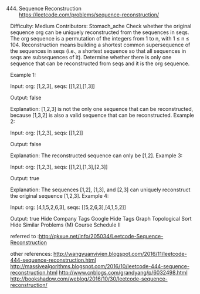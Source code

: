 444. Sequence Reconstruction  
https://leetcode.com/problems/sequence-reconstruction/

Difficulty: Medium
Contributors: Stomach_ache
Check whether the original sequence org can be uniquely reconstructed from the sequences in seqs. The org sequence is a permutation of the integers from 1 to n, with 1 ≤ n ≤ 104. Reconstruction means building a shortest common supersequence of the sequences in seqs (i.e., a shortest sequence so that all sequences in seqs are subsequences of it). Determine whether there is only one sequence that can be reconstructed from seqs and it is the org sequence.

Example 1:

Input:
org: [1,2,3], seqs: [[1,2],[1,3]]

Output:
false

Explanation:
[1,2,3] is not the only one sequence that can be reconstructed, because [1,3,2] is also a valid sequence that can be reconstructed.
Example 2:

Input:
org: [1,2,3], seqs: [[1,2]]

Output:
false

Explanation:
The reconstructed sequence can only be [1,2].
Example 3:

Input:
org: [1,2,3], seqs: [[1,2],[1,3],[2,3]]

Output:
true

Explanation:
The sequences [1,2], [1,3], and [2,3] can uniquely reconstruct the original sequence [1,2,3].
Example 4:

Input:
org: [4,1,5,2,6,3], seqs: [[5,2,6,3],[4,1,5,2]]

Output:
true
Hide Company Tags Google
Hide Tags Graph Topological Sort
Hide Similar Problems (M) Course Schedule II

referred to :http://qkxue.net/info/205034/Leetcode-Sequence-Reconstruction

other references:
http://wangyuanvivien.blogspot.com/2016/11/leetcode-444-sequence-reconstruction.html
http://massivealgorithms.blogspot.com/2016/10/leetcode-444-sequence-reconstruction.html
http://www.cnblogs.com/grandyang/p/6032498.html
http://bookshadow.com/weblog/2016/10/30/leetcode-sequence-reconstruction/
